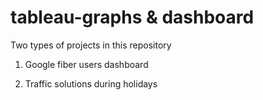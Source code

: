 # tableau-graphs & dashboard

Two types of projects in this repository 

1. Google fiber users dashboard

2. Traffic solutions during holidays 
